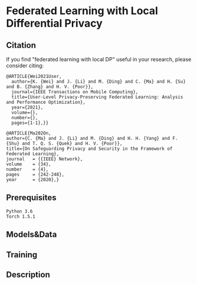Federated Learning with Local Differential Privacy
======
Citation
-----
If you find "federated learning with local DP" useful in your research, please consider citing:

    @ARTICLE{Wei2021User,
      author={K. {Wei} and J. {Li} and M. {Ding} and C. {Ma} and H. {Su} and B. {Zhang} and H. V. {Poor}},
      journal={IEEE Transactions on Mobile Computing}, 
      title={User-Level Privacy-Preserving Federated Learning: Analysis and Performance Optimization}, 
      year={2021},
      volume={},
      number={},
      pages={1-1},}}

    @ARTICLE{Ma202On,
    author={C. {Ma} and J. {Li} and M. {Ding} and H. H. {Yang} and F. {Shu} and T. Q. S. {Quek} and H. V. {Poor}},
    title={On Safeguarding Privacy and Security in the Framework of Federated Learning},
    journal   = {{IEEE} Network},
    volume    = {34},
    number    = {4},
    pages     = {242-248},
    year      = {2020},}

Prerequisites
-----
    Python 3.6
    Torch 1.5.1
Models&Data
-----

Training
-----

Description
-----
